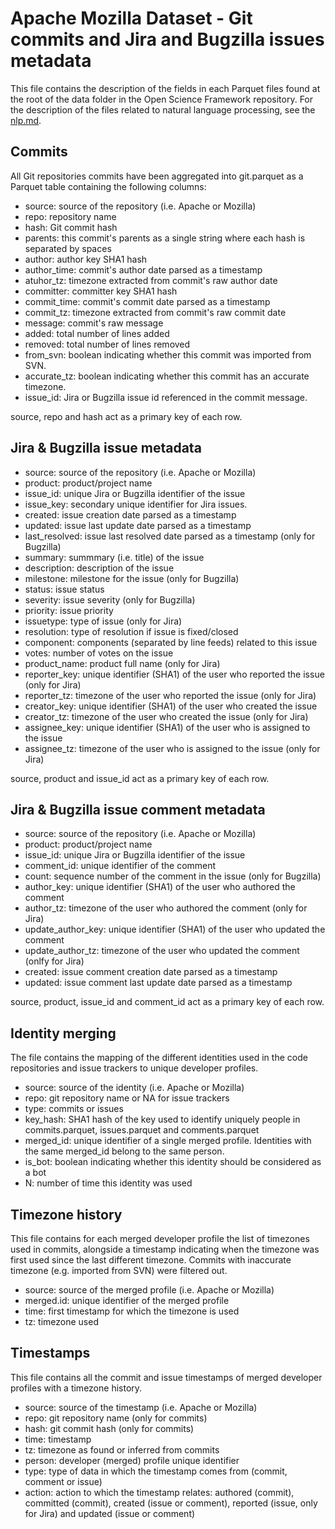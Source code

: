 # Apache Mozilla Dataset - Git commits and Jira and Bugzilla issues metadata

This file contains the description of the fields in each Parquet files
found at the root of the data folder in the Open Science Framework
repository. For the description of the files related to natural
language processing, see the [nlp.md](https://github.com/M3SOulu/MozillaApacheDataset/blob/master/doc/nlp.md).

## Commits

All Git repositories commits have been aggregated into git.parquet
as a Parquet table containing the following columns:
* source: source of the repository (i.e. Apache or Mozilla)
* repo: repository name
* hash: Git commit hash
* parents: this commit's parents as a single string where each hash is
  separated by spaces
* author: author key SHA1 hash
* author\_time: commit's author date parsed as a timestamp
* atuhor\_tz: timezone extracted from commit's raw author date
* committer: committer key SHA1 hash
* commit\_time: commit's commit date parsed as a timestamp
* commit\_tz: timezone extracted from commit's raw commit date
* message: commit's raw message
* added: total number of lines added
* removed: total number of lines removed
* from\_svn: boolean indicating whether this commit was imported from
  SVN.
* accurate\_tz: boolean indicating whether this commit has an accurate
  timezone.
* issue\_id: Jira or Bugzilla issue id referenced in the commit message.

source, repo and hash act as a primary key of each row.

## Jira & Bugzilla issue metadata

* source: source of the repository (i.e. Apache or Mozilla)
* product: product/project name
* issue\_id: unique Jira or Bugzilla identifier of the issue
* issue\_key: secondary unique identifier for Jira issues.
* created: issue creation date parsed as a timestamp
* updated: issue last update date parsed as a timestamp
* last\_resolved: issue last resolved date parsed as a timestamp (only
  for Bugzilla)
* summary: summmary (i.e. title) of the issue
* description: description of the issue
* milestone: milestone for the issue (only for Bugzilla)
* status: issue status
* severity: issue severity (only for Bugzilla)
* priority: issue priority
* issuetype: type of issue (only for Jira)
* resolution: type of resolution if issue is fixed/closed
* component: components (separated by line feeds) related to this
  issue
* votes: number of votes on the issue
* product\_name: product full name (only for Jira)
* reporter\_key: unique identifier (SHA1) of the user who reported the
  issue (only for Jira)
* reporter\_tz: timezone of the user who reported the issue (only for Jira)
* creator\_key: unique identifier (SHA1) of the user who created the issue
* creator\_tz: timezone of the user who created the issue (only for Jira)
* assignee\_key: unique identifier (SHA1) of the user who is assigned to the issue
* assignee\_tz: timezone of the user who is assigned to the issue
  (only for Jira)

source, product and issue\_id act as a primary key of each row.

## Jira & Bugzilla issue comment metadata

* source: source of the repository (i.e. Apache or Mozilla)
* product: product/project name
* issue\_id: unique Jira or Bugzilla identifier of the issue
* comment\_id: unique identifier of the comment
* count: sequence number of the comment in the issue (only for Bugzilla)
* author\_key: unique identifier (SHA1) of the user who authored the comment
* author\_tz: timezone of the user who authored the comment (only for Jira)
* update\_author\_key: unique identifier (SHA1) of the user who
  updated the comment
* update\_author\_tz: timezone of the user who updated the comment
  (onlfy for Jira)
* created: issue comment creation date parsed as a timestamp
* updated: issue comment last update date parsed as a timestamp

source, product, issue\_id and comment\_id act as a primary key of each row.

## Identity merging

The file contains the mapping of the different identities used in the
code repositories and issue trackers to unique developer profiles.

* source: source of the identity (i.e. Apache or Mozilla)
* repo: git repository name or NA for issue trackers
* type: commits or issues
* key\_hash: SHA1 hash of the key used to identify uniquely people in
  commits.parquet, issues.parquet and comments.parquet
* merged\_id: unique identifier of a single merged profile. Identities
  with the same merged\_id belong to the same person.
* is\_bot: boolean indicating whether this identity should be
  considered as a bot
* N: number of time this identity was used

## Timezone history

This file contains for each merged developer profile the list of
timezones used in commits, alongside a timestamp indicating when the
timezone was first used since the last different timezone. Commits
with inaccurate timezone (e.g. imported from SVN) were filtered out.

* source: source of the merged profile (i.e. Apache or Mozilla)
* merged.id: unique identifier of the merged profile
* time: first timestamp for which the timezone is used
* tz: timezone used

## Timestamps

This file contains all the commit and issue timestamps of merged
developer profiles with a timezone history.

* source: source of the timestamp (i.e. Apache or Mozilla)
* repo: git repository name (only for commits)
* hash: git commit hash (only for commits)
* time: timestamp
* tz: timezone as found or inferred from commits
* person: developer (merged) profile unique identifier
* type: type of data in which the timestamp comes from (commit,
  comment or issue)
* action: action to which the timestamp relates: authored (commit),
  committed (commit), created (issue or comment), reported (issue,
  only for Jira) and updated (issue or comment)
